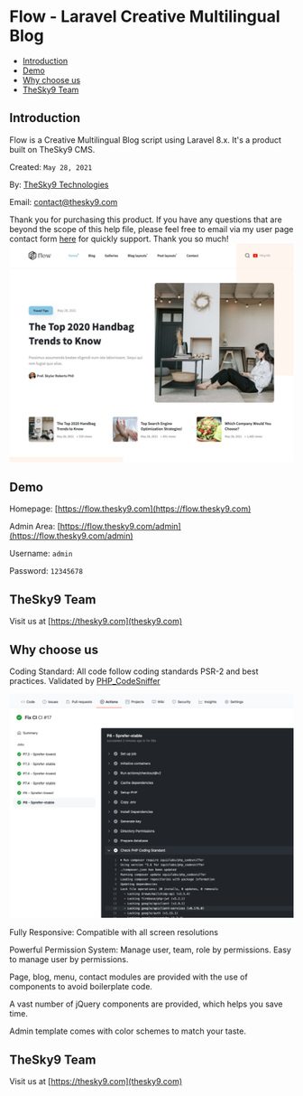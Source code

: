 # Flow - Laravel Creative Multilingual Blog

- [Introduction](#introduction)
- [Demo](#demo)
- [Why choose us](#why_choose_us)
- [TheSky9 Team](#thesky9_team)

<a name="introduction"></a>
## Introduction

Flow is a Creative Multilingual Blog script using Laravel 8.x. It's a product built on TheSky9 CMS.

Created: `May 28, 2021`

By: [TheSky9 Technologies](https://thesky9.com)

Email: [contact@thesky9.com](mailto:contact@thesky9.com)

Thank you for purchasing this product. If you have any questions that are beyond the scope of this help file, 
please feel free to email via my user page contact form [here](https://codecanyon.net.net/user/thesky9) for quickly support. Thank you so much!
![intro](_images/intro.jpg)		
<a name="demo"></a>
## Demo

Homepage: [https://flow.thesky9.com](https://flow.thesky9.com)

Admin Area: [https://flow.thesky9.com/admin](https://flow.thesky9.com/admin)

Username: `admin`

Password: `12345678`

<a name="thesky9_team"></a>
## TheSky9 Team

Visit us at [https://thesky9.com](thesky9.com)

<a name="why_choose_us"></a>
## Why choose us

Coding Standard: All code follow coding standards PSR-2 and best practices. Validated by [PHP_CodeSniffer](https://github.com/squizlabs/PHP_CodeSniffer)

![Coding standard](_images/phpcs.png)


Fully Responsive: Compatible with all screen resolutions

Powerful Permission System: Manage user, team, role by permissions. Easy to manage user by permissions.

Page, blog, menu, contact modules are provided with the use of components to avoid boilerplate code.

A vast number of jQuery components are provided, which helps you save time.

Admin template comes with color schemes to match your taste.
		
<a name="thesky9_team"></a>
## TheSky9 Team

Visit us at [https://thesky9.com](thesky9.com)